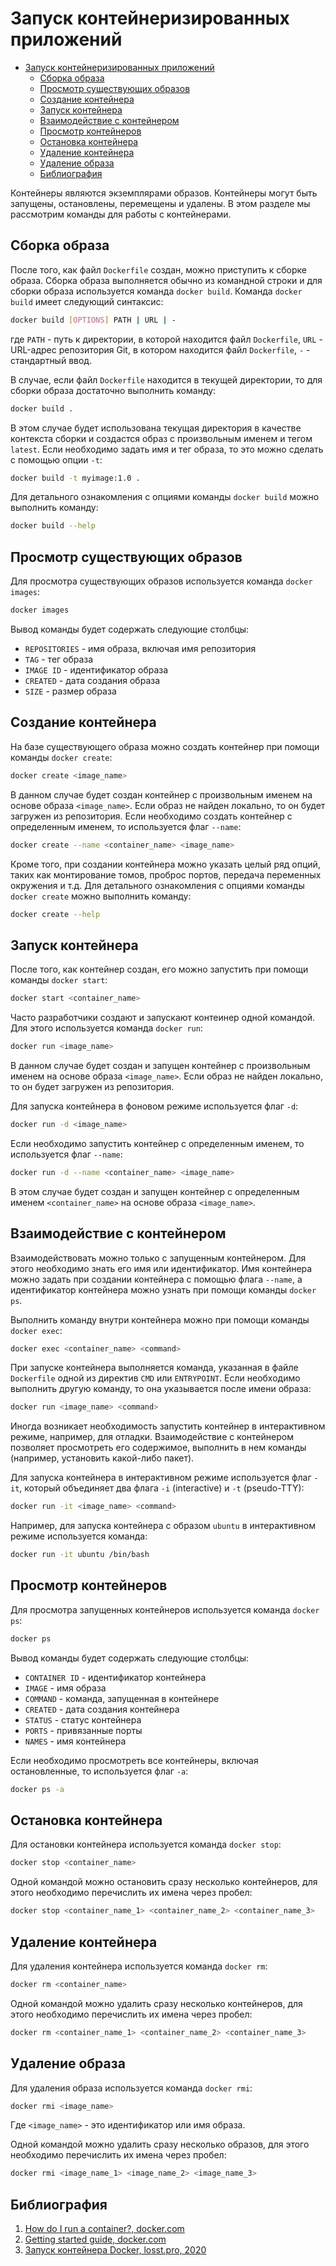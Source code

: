 # Запуск контейнеризированных приложений

- [Запуск контейнеризированных приложений](#запуск-контейнеризированных-приложений)
  - [Сборка образа](#сборка-образа)
  - [Просмотр существующих образов](#просмотр-существующих-образов)
  - [Создание контейнера](#создание-контейнера)
  - [Запуск контейнера](#запуск-контейнера)
  - [Взаимодействие с контейнером](#взаимодействие-с-контейнером)
  - [Просмотр контейнеров](#просмотр-контейнеров)
  - [Остановка контейнера](#остановка-контейнера)
  - [Удаление контейнера](#удаление-контейнера)
  - [Удаление образа](#удаление-образа)
  - [Библиография](#библиография)

Контейнеры являются экземплярами образов. Контейнеры могут быть запущены, остановлены, перемещены и удалены. В этом разделе мы рассмотрим команды для работы с контейнерами.

## Сборка образа

После того, как файл `Dockerfile` создан, можно приступить к сборке образа. Сборка образа выполняется обычно из командной строки и для сборки образа используется команда `docker build`. Команда `docker build` имеет следующий синтаксис:

```bash
docker build [OPTIONS] PATH | URL | -
```

где `PATH` - путь к директории, в которой находится файл `Dockerfile`, `URL` - URL-адрес репозитория Git, в котором находится файл `Dockerfile`, `-` - стандартный ввод.

В случае, если файл `Dockerfile` находится в текущей директории, то для сборки образа достаточно выполнить команду:

```bash
docker build .
```

В этом случае будет использована текущая директория в качестве контекста сборки и создастся образ с произвольным именем и тегом `latest`. Если необходимо задать имя и тег образа, то это можно сделать с помощью опции `-t`:

```bash
docker build -t myimage:1.0 .
```

Для детального ознакомления с опциями команды `docker build` можно выполнить команду:

```bash
docker build --help
```

## Просмотр существующих образов

Для просмотра существующих образов используется команда `docker images`:

```bash
docker images
```

Вывод команды будет содержать следующие столбцы:

- `REPOSITORIES` - имя образа, включая имя репозитория
- `TAG` - тег образа
- `IMAGE ID` - идентификатор образа
- `CREATED` - дата создания образа
- `SIZE` - размер образа

## Создание контейнера

На базе существующего образа можно создать контейнер при помощи команды `docker create`:

```bash
docker create <image_name>
```

В данном случае будет создан контейнер с произвольным именем на основе образа `<image_name>`. Если образ не найден локально, то он будет загружен из репозитория. Если необходимо создать контейнер с определенным именем, то используется флаг `--name`:

```bash
docker create --name <container_name> <image_name>
```

Кроме того, при создании контейнера можно указать целый ряд опций, таких как монтирование томов, проброс портов, передача переменных окружения и т.д. Для детального ознакомления с опциями команды `docker create` можно выполнить команду:

```bash
docker create --help
```

## Запуск контейнера

После того, как контейнер создан, его можно запустить при помощи команды `docker start`:

```bash
docker start <container_name>
```

Часто разработчики создают и запускают контеинер одной командой.  Для этого используется команда `docker run`:

```bash
docker run <image_name>
```

В данном случае будет создан и запущен контейнер с произвольным именем  на основе образа `<image_name>`. Если образ не найден локально, то он будет загружен из репозитория.

Для запуска контейнера в фоновом режиме используется флаг `-d`:

```bash
docker run -d <image_name>
```

Если необходимо запустить контейнер с определенным именем, то используется флаг `--name`:

```bash
docker run -d --name <container_name> <image_name>
```

В этом случае будет создан и запущен контейнер с определенным именем `<container_name>` на основе образа `<image_name>`.

## Взаимодействие с контейнером

Взаимодействовать можно только с запущенным контейнером. Для этого необходимо знать его имя или идентификатор. Имя контейнера можно задать при создании контейнера с помощью флага `--name`, а идентификатор контейнера можно узнать при помощи команды `docker ps`.

Выполнить команду внутри контейнера можно при помощи команды `docker exec`:

```bash
docker exec <container_name> <command>
```

При запуске контейнера выполняется команда, указанная в файле `Dockerfile` одной из директив `CMD` или `ENTRYPOINT`. Если необходимо выполнить другую команду, то она указывается после имени образа:

```bash
docker run <image_name> <command>
```

Иногда возникает необходимость запустить контейнер в интерактивном режиме, например, для отладки. Взаимодействие с контейнером позволяет просмотреть его содержимое, выполнить в нем команды (например, установить какой-либо пакет).

Для запуска контейнера в интерактивном режиме используется флаг `-it`, который объединяет два флага `-i` (interactive) и `-t` (pseudo-TTY):

```bash
docker run -it <image_name> <command>
```

Например, для запуска контейнера с образом `ubuntu` в интерактивном режиме используется команда:

```bash
docker run -it ubuntu /bin/bash
```

## Просмотр контейнеров

Для просмотра запущенных контейнеров используется команда `docker ps`:

```bash
docker ps
```

Вывод команды будет содержать следующие столбцы:

- `CONTAINER ID` - идентификатор контейнера
- `IMAGE` - имя образа
- `COMMAND` - команда, запущенная в контейнере
- `CREATED` - дата создания контейнера
- `STATUS` - статус контейнера
- `PORTS` - привязанные порты
- `NAMES` - имя контейнера

Если необходимо просмотреть все контейнеры, включая остановленные, то используется флаг `-a`:

```bash
docker ps -a
```

## Остановка контейнера

Для остановки контейнера используется команда `docker stop`:

```bash
docker stop <container_name>
```

Одной командой можно остановить сразу несколько контейнеров, для этого необходимо перечислить их имена через пробел:

```bash
docker stop <container_name_1> <container_name_2> <container_name_3>
```

## Удаление контейнера

Для удаления контейнера используется команда `docker rm`:

```bash
docker rm <container_name>
```

Одной командой можно удалить сразу несколько контейнеров, для этого необходимо перечислить их имена через пробел:

```bash
docker rm <container_name_1> <container_name_2> <container_name_3>
```

## Удаление образа

Для удаления образа используется команда `docker rmi`:

```bash
docker rmi <image_name>
```

Где `<image_name>` - это идентификатор или имя образа.

Одной командой можно удалить сразу несколько образов, для этого необходимо перечислить их имена через пробел:

```bash
docker rmi <image_name_1> <image_name_2> <image_name_3>
```

## Библиография

1. [How do I run a container?, docker.com](https://docs.docker.com/guides/walkthroughs/run-a-container/)
2. [Getting started guide, docker.com](https://docs.docker.com/get-started/)
3. [Запуск контейнера Docker, losst.pro, 2020](https://losst.pro/zapusk-kontejnera-docker)
